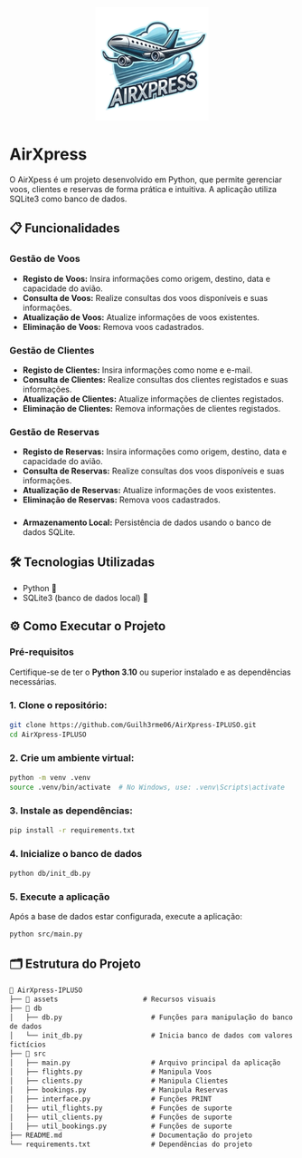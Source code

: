 <div align="center">
  <img src="assets/logo.png" width="200">
</div>

# AirXpress
O AirXpess é um projeto desenvolvido em Python, que permite gerenciar voos, clientes e reservas de forma prática e intuitiva. A aplicação utiliza SQLite3 como banco de dados.

## 📋 Funcionalidades
### Gestão de Voos
- **Registo de Voos:** Insira informações como origem, destino, data e capacidade do avião.
- **Consulta de Voos:** Realize consultas dos voos disponíveis e suas informações.
- **Atualização de Voos:** Atualize informações de voos existentes.
- **Eliminação de Voos:** Remova voos cadastrados.

### Gestão de Clientes
- **Registo de Clientes:** Insira informações como nome e e-mail.
- **Consulta de Clientes:** Realize consultas dos clientes registados e suas informações.
- **Atualização de Clientes:** Atualize informações de clientes registados.
- **Eliminação de Clientes:** Remova informações de clientes registados.

### Gestão de Reservas
- **Registo de Reservas:** Insira informações como origem, destino, data e capacidade do avião.
- **Consulta de Reservas:** Realize consultas dos voos disponíveis e suas informações.
- **Atualização de Reservas:** Atualize informações de voos existentes.
- **Eliminação de Reservas:** Remova voos cadastrados.

###
- **Armazenamento Local:** Persistência de dados usando o banco de dados SQLite.

## 🛠️ Tecnologias Utilizadas
- Python 🐍
- SQLite3 (banco de dados local) 📂

## ⚙️ Como Executar o Projeto

### Pré-requisitos
Certifique-se de ter o **Python 3.10** ou superior instalado e as dependências necessárias. 

### 1. Clone o repositório:
```bash
git clone https://github.com/Guilh3rme06/AirXpress-IPLUSO.git
cd AirXpress-IPLUSO
```
### 2. Crie um ambiente virtual:
```bash
python -m venv .venv
source .venv/bin/activate  # No Windows, use: .venv\Scripts\activate
```
### 3. Instale as dependências:
```bash
pip install -r requirements.txt
```
### 4. Inicialize o banco de dados
```bash
python db/init_db.py
```
### 5. Execute a aplicação
Após a base de dados estar configurada, execute a aplicação:
```bash
python src/main.py
```

## 🗂️ Estrutura do Projeto
```plaintext
📁 AirXpress-IPLUSO
├── 📂 assets                     # Recursos visuais
├── 📂 db
│   ├── db.py                      # Funções para manipulação do banco de dados
│   └── init_db.py                 # Inicia banco de dados com valores fictícios
├── 📂 src
│   ├── main.py                    # Arquivo principal da aplicação
│   ├── flights.py                 # Manipula Voos
│   ├── clients.py                 # Manipula Clientes
│   ├── bookings.py                # Manipula Reservas
│   ├── interface.py               # Funções PRINT
│   ├── util_flights.py            # Funções de suporte
│   ├── util_clients.py            # Funções de suporte
│   ├── util_bookings.py           # Funções de suporte
├── README.md                      # Documentação do projeto
└── requirements.txt               # Dependências do projeto
```

